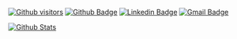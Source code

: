 [![Github visitors](https://visitor-badge.glitch.me/badge?page_id=srmeneses.visitor-badge)](https://github.com/criapix)
[![Github Badge](https://img.shields.io/badge/-Github-000?style=flat-square&logo=Github&logoColor=white&link=https://github.com/criapix)](https://github.com/criapix)
[![Linkedin Badge](https://img.shields.io/badge/-LinkedIn-blue?style=flat-square&logo=Linkedin&logoColor=white&link=https://www.linkedin.com/in/patrick-coelho-84153723/)](https://www.linkedin.com/in/patrick-coelho-84153723/)
[![Gmail Badge](https://img.shields.io/badge/-Gmail-c14438?style=flat-square&logo=Gmail&logoColor=white&link=mailto:criapix@gmail.com)](mailto:criapix@gmail.com)

[![Github Stats](https://github-readme-stats.vercel.app/api?username=criapix&hide=[%22issues%22,%22prs%22,%22contribs%22]&show_icons=true&theme=default)](https://github.com/criapix)

<!--
**srmeneses/srmeneses** is a ✨ _special_ ✨ repository because its `README.md` (this file) appears on your GitHub profile.

Here are some ideas to get you started:

- 🔭 I’m currently working on ...
- 🌱 I’m currently learning ...
- 👯 I’m looking to collaborate on ...
- 🤔 I’m looking for help with ...
- 💬 Ask me about ...
- 📫 How to reach me: ...
- 😄 Pronouns: ...
- ⚡ Fun fact: ...
-->
